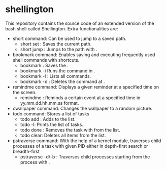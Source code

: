 # shellington
This repository contains the source code of an extended version of the bash shell called Shellington. Extra functionalities are:
* short command: Can be used to jump to a saved path.
  * short set <name>: Saves the current path.
  * short jump <name>: Jumps to the path with <name>.
* bookmark command: Enables saving and executing frequently used shell commands with shortcuts.
  * bookmark <cmd>: Saves the <cmd>.
  * bookmark -i <index> Runs the command in <index>.
  * bookmark -l : Lists all commands.
  * bookmark -d <index> : Deletes the command at <index>.
* remindme command: Displays a given reminder at a specified time on the screen.
  * remindme <time> <text>:  Reminds a certain event at a specified time in yy.mm.dd.hh.mm.ss format.
* cwallpaper command: Changes the wallpaper to a random picture.
* todo command: Stores a list of tasks
  * todo add <task>: Adds <task> to the list.
  * todo -l: Prints the list of tasks.
  * todo done <index>: Removes the task with <index> from the list.
  * todo clear: Deletes all items from the list.
* pstraverse command: With the help of a kernel module, traverses child processes of a task with given PID either in depth-first search or breadth-first 
  * pstraverse -d/-b <PID>: Traverses child processes starting from the process with <PID>.
